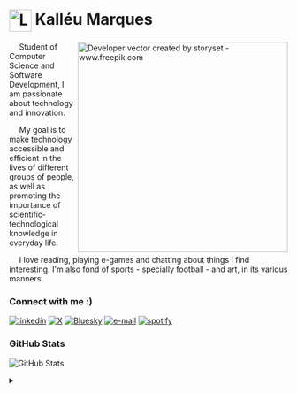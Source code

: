<h1>
    <img align="center" alt="Logo Kalléu Marques" height="40px" src="https://github.com/kryptokall/github-user-content/blob/main/logo-cloud.png?raw=true"></a>
    <span>Kalléu Marques</span>
</h1>

<img src="https://github.com/kryptokall/github-user-content/blob/main/github-profile-vector.png?raw=true" alt="Developer vector created by storyset - www.freepik.com" align="right" border="0" height="380">

<p> &emsp; Student of Computer Science and Software Development, I am passionate about technology and innovation.

&emsp; My goal is to make technology accessible and efficient in the lives of different groups of people, as well as promoting the importance of scientific-technological knowledge in everyday life. </p>

<p> &emsp; I love reading, playing e-games and chatting about things I find interesting. I'm also fond of sports - specially football - and art, in its various manners. </p>

### Connect with me :)

[![linkedin](https://img.shields.io/badge/LinkedIn-000?style=for-the-badge&logo=linkedin&logoColor=8580ff)](https://www.linkedin.com/in/kallmarques)
[![X](https://img.shields.io/badge/Twitter-000?style=for-the-badge&logo=X&logoColor=8580ff)](https://x.com/kallstudy)
[![Bluesky](https://img.shields.io/badge/Bluesky-000?style=for-the-badge&logo=bluesky&logoColor=8580ff)](https://bsky.app/profile/kallvxz.bsky.social)
[![e-mail](https://img.shields.io/badge/Gmail-000?style=for-the-badge&logo=gmail&logoColor=8580ff)](mailto:lleu.marques29@gmail.com)
[![spotify](https://img.shields.io/badge/Spotify-000?&style=for-the-badge&logo=spotify&logoColor=8580ff)](https://open.spotify.com/user/1lkvx3xlivs3wy15ecelore8k?si=c75b34be207d48ef)

### GitHub Stats
![GitHub Stats](https://github-readme-stats.vercel.app/api?username=kryptokall&theme=transparent&bg_color=000&border_color=8580ff&show_icons=true&icon_color=8580ff&theme=jolly&title_color=8580ff&text_color=fff&hide_title=true&hide=stars)

<details align="left">
  <summary></summary> 
 
  - Badges by <a href="https://shields.io/">shields.io</a><br>
  - Developer vector created by <a href="https://www.freepik.com/vectors/developer">storyset - www.freepik.com</a>
  - GitHub Stats by <a href="https://github.com/anuraghazra/github-readme-stats">anuraghazra</a>
  - Small cloud logo made by me :)

</details>
